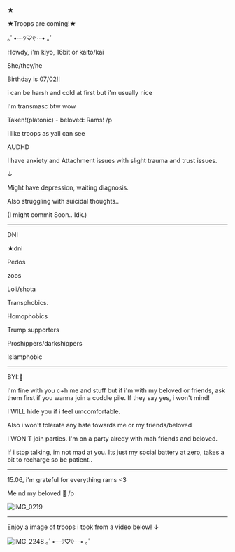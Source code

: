 ★

★Troops are coming!★

｡ﾟ•┈୨♡୧┈• ｡ﾟ

Howdy, i'm kiyo, 16bit or kaito/kai

She/they/he

Birthday is 07/02!! 

i can be harsh and cold at first but i'm usually nice

I'm transmasc btw wow

Taken!(platonic) - beloved: Rams! /p

i like troops as yall can see

AUDHD

I have anxiety and Attachment issues with slight trauma and trust issues.

↓

Might have depression, waiting diagnosis.

Also struggling with suicidal thoughts..

(I might commit Soon.. Idk.)

---------------------
DNI

★dni

Pedos

zoos

Loli/shota

Transphobics.

Homophobics

Trump supporters

Proshippers/darkshippers

Islamphobic


-----------------
BYI:🎁

I'm fine with you c+h me and stuff but if i'm with my beloved or friends, ask them first if you wanna join a cuddle pile. If they say yes, i won't mind!

I WILL hide you if i feel umcomfortable.

Also i won't tolerate any hate towards me or my friends/beloved

I WON'T join parties. I'm on a party alredy with mah friends and beloved.

If i stop talking, im not mad at you. Its just my social battery at zero, takes a bit to recharge so be patient..

-------------------

15.06, i'm grateful for everything rams <3

Me nd my beloved 💝 /p


![IMG_0219](https://github.com/user-attachments/assets/9955616e-6b2b-4c26-ab7f-d50e288c5489)


------------------

Enjoy a image of troops i took from a video below!
↓

![IMG_2248](https://github.com/user-attachments/assets/8c546d77-4bc6-448a-945d-26877d44f818)
｡ﾟ•┈୨♡୧┈• ｡ﾟ
